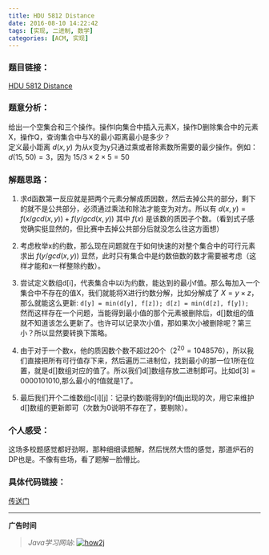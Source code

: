 ```yaml
---
title: HDU 5812 Distance
date: 2016-08-10 14:22:42
tags: [实现, 二进制, 数学]
categories: [ACM, 实现]
---
```


### 题目链接：

[HDU 5812 Distance](http://acm.hdu.edu.cn/showproblem.php?pid=5812)

### 题意分析：

给出一个空集合和三个操作。操作I向集合中插入元素X，操作D删除集合中的元素X，操作Q，查询集合中与X的最小距离最小是多少？   
定义最小距离 $d(x,y)$ 为从x变为y只通过乘或者除素数所需要的最少操作。例如：$d(15, 50) = 3$，因为 $15 / 3 \times 2 \times 5 = 50$
<!--more-->

### 解题思路：

1. 求d函数第一反应就是把两个元素分解成质因数，然后去掉公共的部分，剩下的就不是公共部分，必须通过乘法和除法才能变为对方。所以有 $d(x,y) = f(x / gcd(x,y)) + f(y / gcd(x, y))$ 其中 $f(x)$ 是该数的质因子个数。（看到式子感觉确实挺显然的，但比赛中去掉公共部分后就没怎么往这方面想）

2. 考虑枚举x的约数，那么现在问题就在于如何快速的对整个集合中的可行元素求出 $f(y / gcd(x, y))$ 显然，此时只有集合中是约数倍数的数才需要被考虑（这样才能和x一样整除约数）。

3. 尝试定义数组d[i]，代表集合中以i为约数，能达到的最小f值。那么每加入一个集合中不存在的值X，我们就能将X进行约数分解，比如分解成了 $X = y \times z$，那么就能这么更新:
`d[y] = min(d[y], f[z]); d[z] = min(d[z], f[y]); `  
然而这样存在一个问题，当能得到最小值的那个元素被删除后，d[]数组的值就不知道该怎么更新了。也许可以记录次小值，那如果次小被删除呢？第三小？所以显然要转换下策略。

4. 由于对于一个数x，他的质因数个数不超过20个（$2^20 = 1048576$），所以我们直接把所有可行值存下来，然后遍历二进制位，找到最小的那一位1所在位置，就是d[]数组对应的值了。所以我们d[]数组存放二进制即可。比如d[3] = 0000101010,那么最小的f值就是1了。

5. 最后我们开个二维数组c[i][j]：记录约数i能得到的f值j出现的次，用它来维护d[]数组的更新即可（次数为0说明不存在了，要剔除）。

### 个人感受：

这场多校题感觉都好劲啊，那种细细读题解，然后恍然大悟的感觉，那道炉石的DP也是。不像有些场，看了题解一脸懵比。

### 具体代码链接：

[传送门](https://github.com/GooZy/Codes/blob/master/Trainning/2016%E5%A4%9A%E6%A0%A1%E7%AC%AC07%E5%9C%BA/Distance.cpp)




---

**广告时间**




> *Java学习网站*: <a href="http://how2j.cn?p=23251" target="_blank">![how2j](https://github.com/GooZy/GooZy.github.io/blob/hexo/source/images/how2j.png?raw=true)</a>

